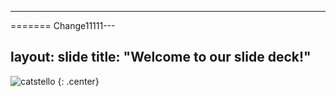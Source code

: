 
---
=======
Change11111---

layout: slide
title: "Welcome to our slide deck!"
---



![catstello](https://octodex.github.com/images/catstello.png)
{: .center}
